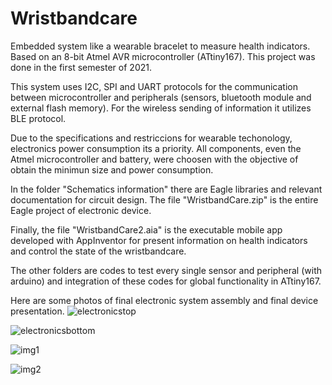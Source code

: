 # Wristbandcare
Embedded system like a wearable bracelet to measure health indicators. Based on an 8-bit Atmel AVR microcontroller (ATtiny167). This project was done in the first semester of 2021.

This system uses I2C, SPI and UART protocols for the communication between microcontroller and peripherals (sensors, bluetooth module and external flash memory). For the wireless sending of information it utilizes BLE protocol.

Due to the specifications and restriccions for wearable techonology, electronics power consumption its a priority. All components, even the Atmel microcontroller and battery, were choosen with the objective of obtain the minimun size and power consumption.

In the folder "Schematics information" there are Eagle libraries and relevant documentation for circuit design. The file "WristbandCare.zip" is the entire Eagle project of electronic device.

Finally, the file "WristbandCare2.aia" is the executable mobile app developed with AppInventor for present information on health indicators and control the state of the wristbandcare.

The other folders are codes to test every single sensor and peripheral (with arduino) and integration of these codes for global functionality in ATtiny167.

Here are some photos of final electronic system assembly and final device presentation.
![electronicstop](https://user-images.githubusercontent.com/55003151/147157598-c81c0bc0-abfa-4338-a947-afc1e4ce780d.jpg)

![electronicsbottom](https://user-images.githubusercontent.com/55003151/147157595-d8717856-6d7f-4562-9afe-19bd46683108.jpg)

![img1](https://user-images.githubusercontent.com/55003151/147157600-9de734b2-0e98-4e05-bb90-ff5ff928405c.jpg)

![img2](https://user-images.githubusercontent.com/55003151/147157601-0f155b92-3322-4322-b705-3d38088f0c3b.jpg)
